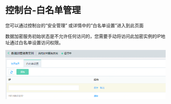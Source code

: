 # 控制台-白名单管理

您可以通过控制台的“安全管理” 或详情中的“白名单设置”进入到此页面

数据加密服务初始状态是不允许任何访问的，您需要手动将访问此加密实例的IP地址通过白名单设置访问权限。

![IP白名单管理](/image/CloudHSM/Console/IP白名单管理.png)

